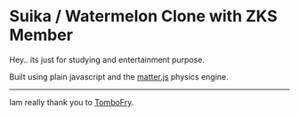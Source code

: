 # Suika / Watermelon Clone with ZKS Member

Hey.. its just for studying and entertainment purpose.

Built using plain javascript and the [matter.js](https://github.com/liabru/matter-js) physics engine.

-----------------------------------------

Iam really thank you to [TomboFry](https://github.com/TomboFry).
